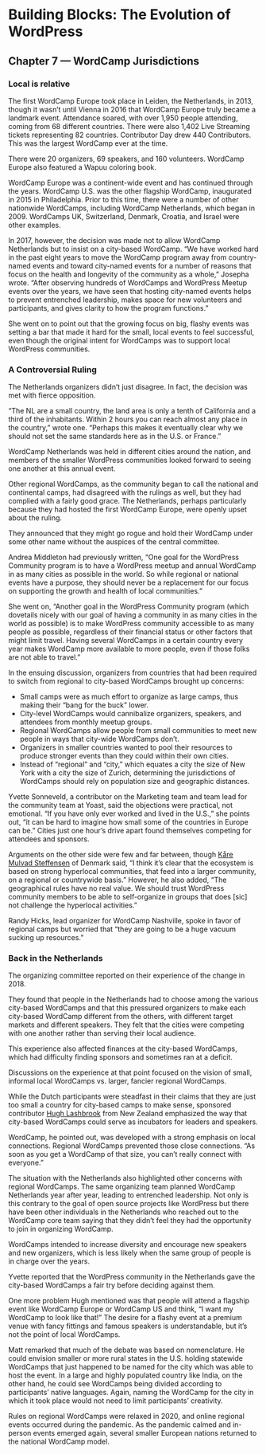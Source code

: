 # Building Blocks: The Evolution of WordPress 
## Chapter 7 — WordCamp Jurisdictions
### Local is relative

The first WordCamp Europe took place in Leiden, the Netherlands, in 2013, though it wasn’t until Vienna in 2016 that WordCamp Europe truly became a landmark event. Attendance soared, with over 1,950 people attending, coming from 68 different countries. There were also 1,402 Live Streaming tickets representing 82 countries. Contributor Day drew 440 Contributors. This was the largest WordCamp ever at the time.

There were 20 organizers, 69 speakers, and 160 volunteers. WordCamp Europe also featured a Wapuu coloring book.

WordCamp Europe was a continent-wide event and has continued through the years. WordCamp U.S. was the other flagship WordCamp, inaugurated in 2015 in Philadelphia. Prior to this time, there were a number of other nationwide WordCamps, including WordCamp Netherlands, which began in 2009. WordCamps UK, Switzerland, Denmark, Croatia, and Israel were other examples.

In 2017, however, the decision was made not to allow WordCamp Netherlands but to insist on a city-based WordCamp. “We have worked hard in the past eight years to move the WordCamp program away from country-named events and toward city-named events for a number of reasons that focus on the health and longevity of the community as a whole,” Josepha wrote. “After observing hundreds of WordCamps and WordPress Meetup events over the years, we have seen that hosting city-named events helps to prevent entrenched leadership, makes space for new volunteers and participants, and gives clarity to how the program functions.”

She went on to point out that the growing focus on big, flashy events was setting a bar that made it hard for the small, local events to feel successful, even though the original intent for WordCamps was to support local WordPress communities.

### A Controversial Ruling
The Netherlands organizers didn’t just disagree. In fact, the decision was met with fierce opposition. 

“The NL are a small country, the land area is only a tenth of California and a third of the inhabitants. Within 2 hours you can reach almost any place in the country,” wrote one. “Perhaps this makes it eventually clear why we should not set the same standards here as in the U.S. or France.”

WordCamp Netherlands was held in different cities around the nation, and members of the smaller WordPress communities looked forward to seeing one another at this annual event.

Other regional WordCamps, as the community began to call the national and continental camps, had disagreed with the rulings as well, but they had complied with a fairly good grace. The Netherlands, perhaps particularly because they had hosted the first WordCamp Europe, were openly upset about the ruling.

They announced that they might go rogue and hold their WordCamp under some other name without the auspices of the central committee. 

Andrea Middleton had previously written, “One goal for the WordPress Community program is to have a WordPress meetup and annual WordCamp in as many cities as possible in the world. So while regional or national events have a purpose, they should never be a replacement for our focus on supporting the growth and health of local communities.”

She went on, “Another goal in the WordPress Community program (which dovetails nicely with our goal of having a community in as many cities in the world as possible) is to make WordPress community accessible to as many people as possible, regardless of their financial status or other factors that might limit travel. Having several WordCamps in a certain country every year makes WordCamp more available to more people, even if those folks are not able to travel.”

In the ensuing discussion, organizers from countries that had been required to switch from regional to city-based WordCamps brought up concerns:
* Small camps were as much effort to organize as large camps, thus making their “bang for the buck” lower. 
* City-level WordCamps would cannibalize organizers, speakers, and attendees from monthly meetup groups.
* Regional WordCamps allow people from small communities to meet new people in ways that city-wide WordCamps don’t.
* Organizers in smaller countries wanted to pool their resources to produce stronger events than they could within their own cities.
* Instead of “regional” and “city,” which equates a city the size of New York with a city the size of Zurich, determining the jurisdictions of WordCamps should rely on population size and geographic distances.

Yvette Sonneveld, a contributor on the Marketing team and team lead for the community team at Yoast, said the objections were practical, not emotional. “If you have only ever worked and lived in the U.S.,” she points out, “it can be hard to imagine how small some of the countries in Europe can be.” Cities just one hour’s drive apart found themselves competing for attendees and sponsors.

Arguments on the other side were few and far between, though [Kåre Mulvad Steffensen](https://profiles.wordpress.org/dejliglama/) of Denmark said, “I think it’s clear that the ecosystem is based on strong hyperlocal communities, that feed into a larger community, on a regional or countrywide basis.” However, he also added, “The geographical rules have no real value. We should trust WordPress community members to be able to self-organize in groups that does [sic] not challenge the hyperlocal activities.”

Randy Hicks, lead organizer for WordCamp Nashville, spoke in favor of regional camps but worried that “they are going to be a huge vacuum sucking up resources.”

### Back in the Netherlands
The organizing committee reported on their experience of the change in 2018. 

They found that people in the Netherlands had to choose among the various city-based WordCamps and that this pressured organizers to make each city-based WordCamp different from the others, with different target markets and different speakers. They felt that the cities were competing with one another rather than serving their local audience. 

This experience also affected finances at the city-based WordCamps, which had difficulty finding sponsors and sometimes ran at a deficit. 

Discussions on the experience at that point focused on the vision of small, informal local WordCamps vs. larger, fancier regional WordCamps. 

While the Dutch participants were steadfast in their claims that they are just too small a country for city-based camps to make sense,  sponsored contributor [Hugh Lashbrook](https://profiles.wordpress.org/hlashbrooke/) from New Zealand emphasized the way that city-based WordCamps could serve as incubators for leaders and speakers.

WordCamp, he pointed out, was developed with a strong emphasis on local connections. Regional WordCamps prevented those close connections. “As soon as you get a WordCamp of that size, you can’t really connect with everyone.”

The situation with the Netherlands also highlighted other concerns with regional WordCamps. The same organizing team planned WordCamp Netherlands year after year, leading to entrenched leadership. Not only is this contrary to the goal of open source projects like WordPress but there have been other individuals in the Netherlands who reached out to the WordCamp core team saying that they didn’t feel they had the opportunity to join in organizing WordCamp.

WordCamps intended to increase diversity and encourage new speakers and new organizers, which is less likely when the same group of people is in charge over the years. 

Yvette reported that the WordPress community in the Netherlands gave the city-based WordCamps a fair try before deciding against them. 

One more problem Hugh mentioned was that people will attend a flagship event like WordCamp Europe or WordCamp US and think, “I want my WordCamp to look like that!” The desire for a flashy event at a premium venue with fancy fittings and famous speakers is understandable, but it’s not the point of local WordCamps.

Matt remarked that much of the debate was based on nomenclature. He could envision smaller or more rural states in the U.S. holding statewide WordCamps that just happened to be named for the city which was able to host the event. In a large and highly populated country like India, on the other hand, he could see WordCamps being divided according to participants’ native languages. Again, naming the WordCamp for the city in which it took place would not need to limit participants’ creativity. 

Rules on regional WordCamps were relaxed in 2020, and online regional events occurred during the pandemic. As the pandemic calmed and in-person events emerged again, several smaller European nations returned to the national WordCamp model.
